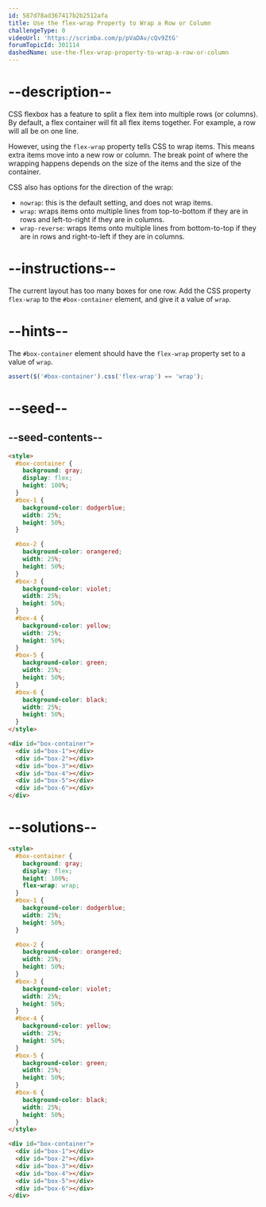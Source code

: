```yaml
---
id: 587d78ad367417b2b2512afa
title: Use the flex-wrap Property to Wrap a Row or Column
challengeType: 0
videoUrl: 'https://scrimba.com/p/pVaDAv/cQv9ZtG'
forumTopicId: 301114
dashedName: use-the-flex-wrap-property-to-wrap-a-row-or-column
---
```


# --description--

CSS flexbox has a feature to split a flex item into multiple rows (or columns). By default, a flex container will fit all flex items together. For example, a row will all be on one line.

However, using the `flex-wrap` property tells CSS to wrap items. This means extra items move into a new row or column. The break point of where the wrapping happens depends on the size of the items and the size of the container.

CSS also has options for the direction of the wrap:

<ul><li><code>nowrap</code>: this is the default setting, and does not wrap items.</li><li><code>wrap</code>: wraps items onto multiple lines from top-to-bottom if they are in rows and left-to-right if they are in columns.</li><li><code>wrap-reverse</code>: wraps items onto multiple lines from bottom-to-top if they are in rows and right-to-left if they are in columns.</li></ul>

# --instructions--

The current layout has too many boxes for one row. Add the CSS property `flex-wrap` to the `#box-container` element, and give it a value of `wrap`.

# --hints--

The `#box-container` element should have the `flex-wrap` property set to a value of `wrap`.

```js
assert($('#box-container').css('flex-wrap') == 'wrap');
```

# --seed--

## --seed-contents--

```html
<style>
  #box-container {
    background: gray;
    display: flex;
    height: 100%;
  }
  #box-1 {
    background-color: dodgerblue;
    width: 25%;
    height: 50%;
  }

  #box-2 {
    background-color: orangered;
    width: 25%;
    height: 50%;
  }
  #box-3 {
    background-color: violet;
    width: 25%;
    height: 50%;
  }
  #box-4 {
    background-color: yellow;
    width: 25%;
    height: 50%;
  }
  #box-5 {
    background-color: green;
    width: 25%;
    height: 50%;
  }
  #box-6 {
    background-color: black;
    width: 25%;
    height: 50%;
  }
</style>

<div id="box-container">
  <div id="box-1"></div>
  <div id="box-2"></div>
  <div id="box-3"></div>
  <div id="box-4"></div>
  <div id="box-5"></div>
  <div id="box-6"></div>
</div>
```

# --solutions--

```html
<style>
  #box-container {
    background: gray;
    display: flex;
    height: 100%;
    flex-wrap: wrap;
  }
  #box-1 {
    background-color: dodgerblue;
    width: 25%;
    height: 50%;
  }

  #box-2 {
    background-color: orangered;
    width: 25%;
    height: 50%;
  }
  #box-3 {
    background-color: violet;
    width: 25%;
    height: 50%;
  }
  #box-4 {
    background-color: yellow;
    width: 25%;
    height: 50%;
  }
  #box-5 {
    background-color: green;
    width: 25%;
    height: 50%;
  }
  #box-6 {
    background-color: black;
    width: 25%;
    height: 50%;
  }
</style>

<div id="box-container">
  <div id="box-1"></div>
  <div id="box-2"></div>
  <div id="box-3"></div>
  <div id="box-4"></div>
  <div id="box-5"></div>
  <div id="box-6"></div>
</div>
```

